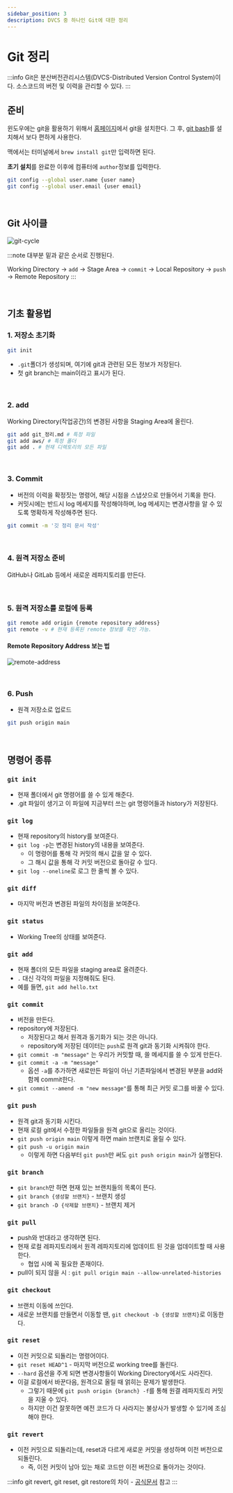 ```yaml
---
sidebar_position: 3
description: DVCS 중 하나인 Git에 대한 정리
---
```


# Git 정리

:::info
Git은 분산버전관리시스템(DVCS-Distributed Version Control System)이다. 소스코드의 버전 및 이력을 관리할 수 있다.
:::


## 준비

윈도우에는 git을 활용하기 위해서 [홈페이지](https://git-scm.com/download/win)에서 git을 설치한다. 그 후, [git bash](http://https://gitforwindows.org/)를 설치해서 보다 편하게 사용한다.

맥에서는 터미널에서 `brew install git`만 입력하면 된다.

**초기 설치**를 완료한 이후에 컴퓨터에 `author`정보를 입력한다.

```bash
git config --global user.name {user name}
git config --global user.email {user email}
```

<br />

## Git 사이클

![git-cycle](./git-cycle.png)

:::note
대부분 밑과 같은 순서로 진행된다.

Working Directory -> `add` -> Stage Area -> `commit` -> Local Repository -> `push` -> Remote Repository
:::

<br />

## 기초 활용법

### 1. 저장소 초기화

```bash
git init
```

* `.git`폴더가 생성되며, 여기에 git과 관련된 모든 정보가 저장된다.
* 첫 git branch는 main이라고 표시가 된다.

<br />

### 2. add

Working Directory(작업공간)의 변경된 사항을 Staging Area에 올린다.

```bash
git add git_정리.md # 특정 파일
git add aws/ # 특정 폴더
git add . # 현재 디렉토리의 모든 파일
```

<br />

### 3. Commit

* 버전의 이력을 확정짓는 명령어, 해당 시점을 스냅샷으로 만들어서 기록을 한다.
* 커밋시에는 반드시 log 메세지를 작성해야하며, log 메세지는 변경사항을 알 수 있도록 명확하게 작성해주면 된다.

```bash
git commit -m '깃 정리 문서 작성'
```

<br />

### 4. 원격 저장소 준비

GitHub나 GitLab 등에서 새로운 레파지토리를 만든다.

<br />

### 5. 원격 저장소를 로컬에 등록

```bash
git remote add origin {remote repository address}
git remote -v # 현재 등록된 remote 정보를 확인 가능.
```

#### Remote Repository Address 보는 법

![remote-address](./remote-address.png)

<br />

### 6. Push

* 원격 저장소로 업로드

```bash
git push origin main
```

<br />

## 명령어 종류

### `git init`

* 현재 폴더에서 git 명령어를 쓸 수 있게 해준다.
* .git 파일이 생기고 이 파일에 지금부터 쓰는 git 명령어들과 history가 저장된다.

### `git log`

* 현재 repository의 history를 보여준다.
* `git log -p`는 변경된 history의 내용을 보여준다.
  * 이 명령어를 통해 각 커밋의 해시 값을 알 수 있다.
  * 그 해시 값을 통해 각 커밋 버전으로 돌아갈 수 있다.
* `git log --oneline`로 로그 한 줄씩 볼 수 있다.

### `git diff`

* 마지막 버전과 변경된 파일의 차이점을 보여준다.

### `git status`

* Working Tree의 상태를 보여준다.

### `git add`

* 현재 폴더의 모든 파일을 staging area로 올려준다.
* `.` 대신 각각의 파일을 지정해줘도 된다.
* 예를 들면, `git add hello.txt`

### `git commit`

* 버전을 만든다.
* repository에 저장된다. 
  * 저장된다고 해서 원격과 동기화가 되는 것은 아니다.
  * repository에 저장된 데이터는 `push`로 원격 git과 동기화 시켜줘야 한다.
* `git commit -m "message"` 는 우리가 커밋할 때, 쓸 메세지를 쓸 수 있게 만든다.
* `git commit -a -m "message"` 
  * 옵션 `-a`를 추가하면 새로만든 파일이 아닌 기존파일에서 변경된 부분을 add와 함께 commit한다.
* `git commit --amend -m "new message"`를 통해 최근 커밋 로그를 바꿀 수 있다.

### `git push`

* 원격 git과 동기화 시킨다.
* 현재 로컬 git에서 수정한 파일들을 원격 git으로 올리는 것이다.
* `git push origin main` 이렇게 하면 main 브랜치로 올릴 수 있다.
* `git push -u origin main` 
  * 이렇게 하면 다음부터 `git push`만 써도 `git push origin main`가 실행된다.

### `git branch`

* `git branch`만 하면 현재 있는 브랜치들의 목록이 뜬다.
* `git branch {생성할 브랜치}` - 브랜치 생성
* `git branch -D {삭제할 브랜치}` - 브랜치 제거

### `git pull`

* push와 반대라고 생각하면 된다.
* 현재 로컬 레파지토리에서 원격 레파지토리에 업데이트 된 것을 업데이트할 때 사용한다.
  * 협업 시에 꼭 필요한 존재이다.
* pull이 되지 않을 시 : `git pull origin main --allow-unrelated-histories`

### `git checkout`

* 브랜치 이동에 쓰인다.
* 새로운 브랜치를 만들면서 이동할 땐, `git checkout -b {생성할 브랜치}`로 이동한다.

### `git reset`

* 이전 커밋으로 되돌리는 명령어이다.
* `git reset HEAD^1` - 마지막 버전으로 working tree를 돌린다.
* `--hard` 옵션을 주게 되면 변경사항들이 Working Directory에서도 사라진다.
* 이걸 로컬에서 바꾼다음, 원격으로 올릴 때 얽히는 문제가 발생한다.
  * 그렇기 때문에 `git push origin {branch} -f`를 통해 원결 레파지토리 커밋을 지울 수 있다.
  * 하지만 이건 잘못하면 예전 코드가 다 사라지는 불상사가 발생할 수 있기에 조심해야 한다.

### `git revert`

* 이전 커밋으로 되돌리는데, reset과 다르게 새로운 커밋을 생성하며 이전 버전으로 되돌린다.
  * 즉, 이전 커밋이 남아 있는 채로 코드만 이전 버전으로 돌아가는 것이다.

:::info
git revert, git reset, git restore의 차이 - [공식문서](https://git-scm.com/docs/git#_reset_restore_and_revert) 참고
:::

<br />
